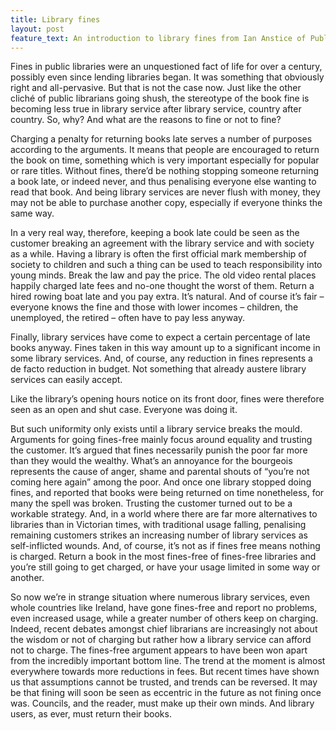 ```yaml
---
title: Library fines
layout: post
feature_text: An introduction to library fines from Ian Anstice of Public Libraries News
---
```


Fines in public libraries were an unquestioned fact of life for over a century, possibly even since lending libraries began. It was something that obviously right and all-pervasive. But that is not the case now. Just like the other cliché of public librarians going shush, the stereotype of the book fine is becoming less true in library service after library service, country after country. So, why? And what are the reasons to fine or not to fine? 

Charging a penalty for returning books late serves a number of purposes according to the arguments. It means that people are encouraged to return the book on time, something which is very important especially for popular or rare titles. Without fines, there’d be nothing stopping someone returning a book late, or indeed never, and thus penalising everyone else wanting to read that book. And being library services are never flush with money, they may not be able to purchase another copy, especially if everyone thinks the same way.  

In a very real way, therefore, keeping a book late could be seen as the customer breaking an agreement with the library service and with society as a while. Having a library is often the first official mark membership of society to children and such a thing can be used to teach responsibility into young minds. Break the law and pay the price. The old video rental places happily charged late fees and no-one thought the worst of them. Return a hired rowing boat late and you pay extra. It’s natural. And of course it’s fair – everyone knows the fine and those with lower incomes – children, the unemployed, the retired – often have to pay less anyway.  

Finally, library services have come to expect a certain percentage of late books anyway. Fines taken in this way amount up to a significant income in some library services. And, of course, any reduction in fines represents a de facto reduction in budget. Not something that already austere library services can easily accept. 

Like the library’s opening hours notice on its front door, fines were therefore seen as an open and shut case. Everyone was doing it. 

But such uniformity only exists until a library service breaks the mould. Arguments for going fines-free mainly focus around equality and trusting the customer. It’s argued that fines necessarily punish the poor far more than they would the wealthy. What’s an annoyance for the bourgeois represents the cause of anger, shame and parental shouts of “you’re not coming here again” among the poor. And once one library stopped doing fines, and reported that books were being returned on time nonetheless, for many the spell was broken. Trusting the customer turned out to be a workable strategy. And, in a world where there are far more alternatives to libraries than in Victorian times, with traditional usage falling, penalising remaining customers strikes an increasing number of library services as self-inflicted wounds. And, of course, it’s not as if fines free means nothing is charged. Return a book in the most fines-free of fines-free libraries and you’re still going to get charged, or have your usage limited in some way or another. 

So now we’re in strange situation where numerous library services, even whole countries like Ireland, have gone fines-free and report no problems, even increased usage, while a greater number of others keep on charging. Indeed, recent debates amongst chief librarians are increasingly not about the wisdom or not of charging but rather how a library service can afford not to charge. The fines-free argument appears to have been won apart from the incredibly important bottom line. The trend at the moment is almost everywhere towards more reductions in fees. But recent times have shown us that assumptions cannot be trusted, and trends can be reversed. It may be that fining will soon be seen as eccentric in the future as not fining once was. Councils, and the reader, must make up their own minds. And library users, as ever, must return their books.
